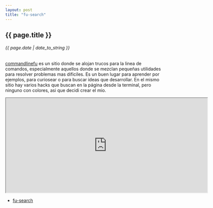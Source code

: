 ```yaml
---
layout: post
title: "fu-search"
---
```


## {{ page.title }}
###### {{ page.date | date_to_string }}

[commandlinefu](http://commandlinefu.com) es un sitio donde se alojan trucos para la linea de comandos, especialmente aquellos donde se mezclan pequeñas utilidades para resolver problemas mas dificiles. Es un buen lugar para aprender por ejemplos, para curiosear o para buscar ideas que desarrollar. En el mismo sitio hay varios hacks que buscan en la página desde la terminal, pero ninguno con colores, asi que decidi crear el mio.

<!--**[![](/assets/img/37.png)](/assets/img/37.png)**-->
<!--**[![](/assets/img/38.png)](/assets/img/38.png)**-->
<!--**[![](/assets/img/39.png)](/assets/img/38.png)**-->
<iframe src="http://showterm.io/e46d37e655b72730db834" width="640" height="300" style="display:block; margin: 0 auto;">&nbsp;</iframe> 

- [fu-search](https://github.com/chilicuil/learn/blob/master/sh/tools/fu-search)
